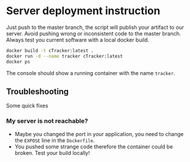 # Server deployment instruction

Just push to the master branch, the script will publish your artifact to our server. 
Avoid pushing wrong or inconsistent code to the master branch.
Always test you current software with a local docker build.
```bash
docker build -t cTracker:latest .
docker run -d --name tracker cTracker:latest
docker ps
```
The console should show a running container with the name ```tracker```. 


## Troubleshooting
Some quick fixes
### My server is not reachable?
- Maybe you changed the port in your application, you need to change the ```EXPOSE``` line in the ```Dockerfile```.
- You pushed some strange code therefore the container could be broken. Test your build locally!
